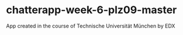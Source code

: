 # chatterapp-week-6-plz09-master
 App created in the course of Technische Universität München by EDX
